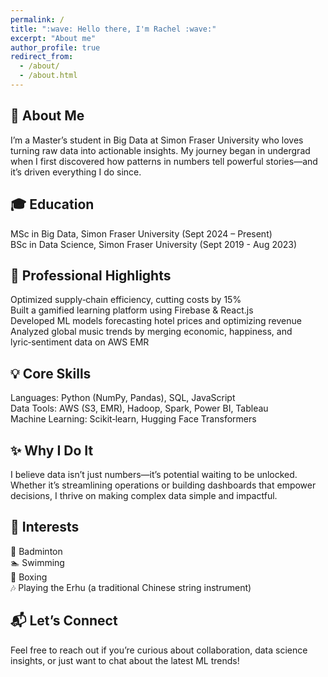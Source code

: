 ```yaml
---
permalink: /
title: ":wave: Hello there, I'm Rachel :wave:"
excerpt: "About me"
author_profile: true
redirect_from: 
  - /about/
  - /about.html
---
```


## 👋 About Me 
I’m a Master’s student in Big Data at Simon Fraser University who loves turning raw data into actionable insights. My journey began in undergrad when I first discovered how patterns in numbers tell powerful stories—and it’s driven everything I do since.


## 🎓 Education
MSc in Big Data, Simon Fraser University (Sept 2024 – Present) <br>
BSc in Data Science, Simon Fraser University (Sept 2019 - Aug 2023) <br>

## 🚀 Professional Highlights
Optimized supply‑chain efficiency, cutting costs by 15% <br>
Built a gamified learning platform using Firebase & React.js <br>
Developed ML models forecasting hotel prices and optimizing revenue <br>
Analyzed global music trends by merging economic, happiness, and lyric‑sentiment data on AWS EMR <br>

## 💡 Core Skills
Languages: Python (NumPy, Pandas), SQL, JavaScript <br>
Data Tools: AWS (S3, EMR), Hadoop, Spark, Power BI, Tableau <br>
Machine Learning: Scikit‑learn, Hugging Face Transformers <br>

## ✨ Why I Do It
I believe data isn’t just numbers—it’s potential waiting to be unlocked. Whether it’s streamlining operations or building dashboards that empower decisions, I thrive on making complex data simple and impactful.

## 🎯 Interests
🏸 Badminton <br>
🏊 Swimming <br>
🥊 Boxing <br>
:notes: Playing the Erhu (a traditional Chinese string instrument) <br>

## 📬 Let’s Connect
Feel free to reach out if you’re curious about collaboration, data science insights, or just want to chat about the latest ML trends!

